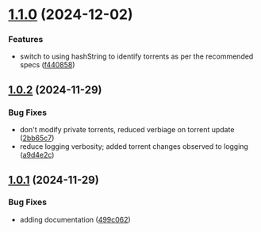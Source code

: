 # [1.1.0](https://github.com/telnetdoogie/transmission-trackers/compare/v1.0.2...v1.1.0) (2024-12-02)


### Features

* switch to using hashString to identify torrents as per the recommended specs ([f440858](https://github.com/telnetdoogie/transmission-trackers/commit/f4408581460c419184b875821e16d67dffb911a1))



## [1.0.2](https://github.com/telnetdoogie/transmission-trackers/compare/v1.0.1...v1.0.2) (2024-11-29)


### Bug Fixes

* don't modify private torrents, reduced verbiage on torrent update ([2bb65c7](https://github.com/telnetdoogie/transmission-trackers/commit/2bb65c7ce63fc4d6d17bcd578552552d533d289e))
* reduce logging verbosity; added torrent changes observed to logging ([a9d4e2c](https://github.com/telnetdoogie/transmission-trackers/commit/a9d4e2c52feb3a2453abb3b30509491399ed9bb7))



## [1.0.1](https://github.com/telnetdoogie/transmission-trackers/compare/499c0629d751678d1c24aa341e1c56c94bbf3047...v1.0.1) (2024-11-29)


### Bug Fixes

* adding documentation ([499c062](https://github.com/telnetdoogie/transmission-trackers/commit/499c0629d751678d1c24aa341e1c56c94bbf3047))



